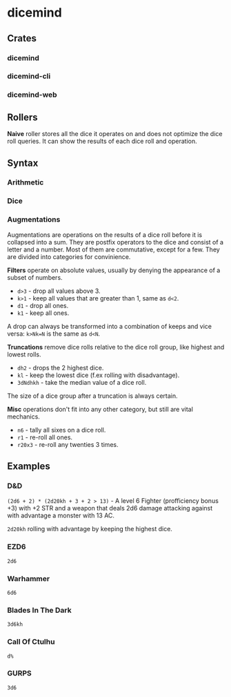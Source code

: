 # dicemind

## Crates

### dicemind

### dicemind-cli

### dicemind-web

## Rollers

**Naive** roller stores all the dice it operates on and does not optimize the dice roll queries. It can show the results of each dice roll and operation.

## Syntax

### Arithmetic

### Dice

### Augmentations

Augmentations are operations on the results of a dice roll before it is collapsed into a sum. They are postfix operators to the dice and consist of a letter and a number. Most of them are commutative, except for a few. They are divided into categories for convinience. 

**Filters** operate on absolute values, usually by denying the appearance of a subset of numbers.

* `d>3` - drop all values above 3.
* `k>1` - keep all values that are greater than 1, same as `d<2`.
* `d1` - drop all ones.
* `k1` - keep all ones.

A drop can always be transformed into a combination of keeps and vice versa: `k>Nk=N` is the same as `d<N`. 

**Truncations** remove dice rolls relative to the dice roll group, like highest and lowest rolls.

* `dh2` - drops the 2 highest dice.
* `kl` - keep the lowest dice (f.ex rolling with disadvantage).
* `3dNdhkh` - take the median value of a dice roll. 

The size of a dice group after a truncation is always certain.

**Misc** operations don't fit into any other category, but still are vital mechanics.

* `n6` - tally all sixes on a dice roll.
* `r1` - re-roll all ones.
* `r20x3` - re-roll any twenties 3 times.

## Examples

### D&D

`(2d6 + 2) * (2d20kh + 3 + 2 > 13)` - A level 6 Fighter (profficiency bonus +3) with +2 STR and a weapon that deals 2d6 damage attacking against with advantage a monster with 13 AC.

`2d20kh` rolling with advantage by keeping the highest dice.

### EZD6

`2d6`

### Warhammer

`6d6`

### Blades In The Dark

`3d6kh`

### Call Of Ctulhu

`d%`

### GURPS

`3d6`
 